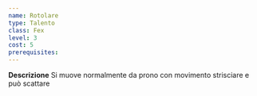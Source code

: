 ```yaml
---
name: Rotolare
type: Talento
class: Fex
level: 3
cost: 5
prerequisites: 
---
```


**Descrizione**
Si muove normalmente da prono con movimento strisciare e può scattare